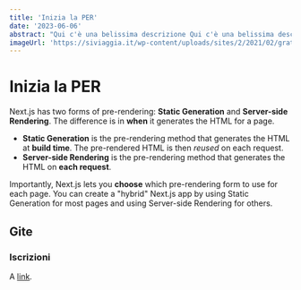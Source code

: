 ```yaml
---
title: 'Inizia la PER'
date: '2023-06-06'
abstract: "Qui c'è una belissima descrizione Qui c'è una belissima descrizione Qui c'è una belissima descrizione Qui c'è una belissima descrizione Qui c'è una belissima descrizione."
imageUrl: 'https://siviaggia.it/wp-content/uploads/sites/2/2021/02/grattacieli-new-york.jpg'
---
```


# Inizia la PER

Next.js has two forms of pre-rendering: **Static Generation** and **Server-side Rendering**. The difference is in **when** it generates the HTML for a page.

* **Static Generation** is the pre-rendering method that generates the HTML at **build time**. The pre-rendered HTML is then _reused_ on each request.
* **Server-side Rendering** is the pre-rendering method that generates the HTML on **each request**.

Importantly, Next.js lets you **choose** which pre-rendering form to use for each page. You can create a "hybrid" Next.js app by using Static Generation for most pages and using Server-side Rendering for others.

## Gite
 
### Iscrizioni
 A [link](http://example.com).

 
